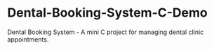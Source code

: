 # Dental-Booking-System-C-Demo
Dental Booking System - A  mini  C project for managing dental clinic appointments.
